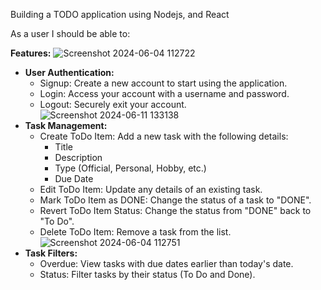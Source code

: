 Building a TODO application using Nodejs, and React

As a user I should be able to:

**Features:**
![Screenshot 2024-06-04 112722](https://github.com/user-attachments/assets/66ebe0aa-ffc5-4e9e-b7b1-af9254b20ce4)

- **User Authentication:**
  - Signup: Create a new account to start using the application.
  - Login: Access your account with a username and password.
  - Logout: Securely exit your account.
![Screenshot 2024-06-11 133138](https://github.com/user-attachments/assets/3962f742-4dd3-4159-b785-e8cf87976fda)
- **Task Management:**
  - Create ToDo Item: Add a new task with the following details:
    - Title
    - Description
    - Type (Official, Personal, Hobby, etc.)
    - Due Date
  - Edit ToDo Item: Update any details of an existing task.
  - Mark ToDo Item as DONE: Change the status of a task to "DONE".
  - Revert ToDo Item Status: Change the status from "DONE" back to "To Do".
  - Delete ToDo Item: Remove a task from the list.
![Screenshot 2024-06-04 112751](https://github.com/user-attachments/assets/38948ce5-b1a6-46bd-950e-10d6cfc6d956)
- **Task Filters:**
  - Overdue: View tasks with due dates earlier than today's date.
  - Status: Filter tasks by their status (To Do and Done).
